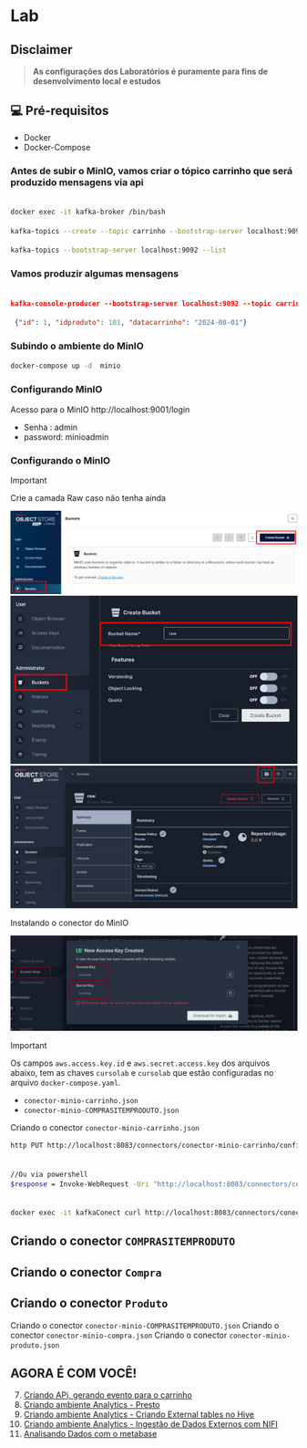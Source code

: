 # Lab

## Disclaimer
> **As configurações dos Laboratórios é puramente para fins de desenvolvimento local e estudos**


## 💻 Pré-requisitos
* Docker
* Docker-Compose



### Antes de subir o MinIO, vamos criar o tópico carrinho que será produzido mensagens via api
```bash

docker exec -it kafka-broker /bin/bash

kafka-topics --create --topic carrinho --bootstrap-server localhost:9092 --partitions 1 --replication-factor 1 

kafka-topics --bootstrap-server localhost:9092 --list 
```

### Vamos produzir algumas mensagens

```json

kafka-console-producer --bootstrap-server localhost:9092 --topic carrinho
	
 {"id": 1, "idproduto": 101, "datacarrinho": "2024-08-01"}

```

### Subindo o ambiente do MinIO

```bash
docker-compose up -d  minio
```

### Configurando MinIO


Acesso para o MinIO http://localhost:9001/login

* Senha : admin
* password: minioadmin



### Configurando o MinIO

> [!IMPORTANT]
> Crie a camada Raw caso não tenha ainda


![MinIO](../content/minio-04.png)
![MinIO](../content/minio-05.png)
![MinIO](../content/minio-06.png)


Instalando o conector do MinIO

![MinIO](../content/minio-07.png)

> [!IMPORTANT]
> Os campos `aws.access.key.id` e `aws.secret.access.key` dos arquivos abaixo,  tem as chaves `cursolab` e `cursolab` que estão configuradas no arquivo `docker-compose.yaml`.

 * `conector-minio-carrinho.json`
 * `conector-minio-COMPRASITEMPRODUTO.json `

Criando o conector `conector-minio-carrinho.json`

```bash
http PUT http://localhost:8083/connectors/conector-minio-carrinho/config < conectores/conector-minio-carrinho.json


//Ou via powershell
$response = Invoke-WebRequest -Uri "http://localhost:8083/connectors/conector-minio-carrinho/config" -Method Put -Body (Get-Content -Path "conectores/conector-minio-carrinho.json" -Raw) -ContentType "application/json"; $response.Content


docker exec -it kafkaConect curl http://localhost:8083/connectors/conector-minio-carrinho/status

```

## Criando o conector `COMPRASITEMPRODUTO`
## Criando o conector `Compra`
## Criando o conector `Produto`


Criando o conector `conector-minio-COMPRASITEMPRODUTO.json`
Criando o conector `conector-minio-compra.json`
Criando o conector `conector-minio-produto.json`


## AGORA É COM VOCÊ!

7. [Criando APi, gerando evento para o carrinho ](../api/README.md)
8. [Criando ambiente Analytics - Presto ](../presto/README.md)
9. [Criando ambiente Analytics - Criando External tables no Hive](../hive/README.md)
10. [Criando ambiente Analytics - Ingestão de Dados Externos com NIFI](../nifi/README.md)
11. [Analisando Dados com o metabase](../metabase/README.md)
